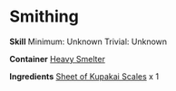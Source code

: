 <!-- TITLE: Kupakai Scale Gloves -->
<!-- SUBTITLE:  -->
# Smithing
**Skill**
Minimum: Unknown
Trivial: Unknown

**Container**
[Heavy Smelter](heavy-smelter)

**Ingredients**
[Sheet of Kupakai Scales](sheet-of-kupakai-scales) x 1